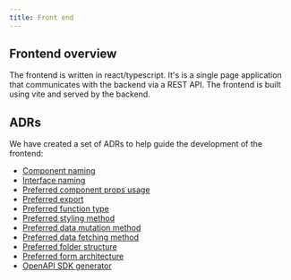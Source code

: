 ```yaml
---
title: Front end
---
```


## Frontend overview

The frontend is written in react/typescript. It's is a single page application that communicates with the backend via a REST API. The frontend is built using vite and served by the backend.

## ADRs

We have created a set of ADRs to help guide the development of the frontend:

* [Component naming](../ADRs/front-end/component-naming.md)
* [Interface naming](../ADRs/front-end/interface-naming.md)
* [Preferred component props usage](../ADRs/front-end/preferred-component-props-usage.md)
* [Preferred export](../ADRs/front-end/preferred-export.md)
* [Preferred function type](../ADRs/front-end/preferred-function-type.md)
* [Preferred styling method](../ADRs/front-end/preferred-styling-method.md)
* [Preferred data mutation method](../ADRs/front-end/preferred-data-mutation-method.md)
* [Preferred data fetching method](../ADRs/front-end/preferred-data-fetching-method.md)
* [Preferred folder structure](../ADRs/front-end/preferred-folder-structure.md)
* [Preferred form architecture](../ADRs/front-end/preferred-form-architecture.md)
* [OpenAPI SDK generator](../ADRs/front-end/sdk-generator.md)
